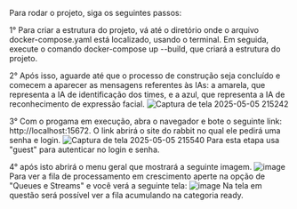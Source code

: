 Para rodar o projeto, siga os seguintes passos:

1° Para criar a estrutura do projeto, vá até o diretório onde o arquivo docker-compose.yaml está localizado, usando o terminal. Em seguida, execute o comando docker-compose up --build, que criará a estrutura do projeto.

2° Após isso, aguarde até que o processo de construção seja concluído e comecem a aparecer as mensagens referentes às IAs: a amarela, que representa a IA de identificação dos times, e a azul, que representa a IA de reconhecimento de expressão facial.
![Captura de tela 2025-05-05 215242](https://github.com/user-attachments/assets/d9f657f0-d0ce-45e5-b527-db838be029ed)

3° Com o progama em execução, abra o navegador e bote o seguinte link: http://localhost:15672. O link abrirá o site do rabbit no qual ele pedirá uma senha e login.
![Captura de tela 2025-05-05 215540](https://github.com/user-attachments/assets/db140a46-2d52-451c-bc22-9defa064ab7a)
Para esta etapa usa "guest" para autenticar no login e senha.

4° após isto abrirá o menu geral que mostrará a seguinte imagem.
![image](https://github.com/user-attachments/assets/91c367f5-7e84-4c0e-930a-f8db4bf2d89f)
Para ver a fila de processamento em crescimento aperte na opção de "Queues e Streams" e você verá a seguinte tela:
![image](https://github.com/user-attachments/assets/70a87819-f8f6-4acc-ac34-a96d19550aed)
Na tela em questão será possível ver a fila acumulando na categoria ready.
